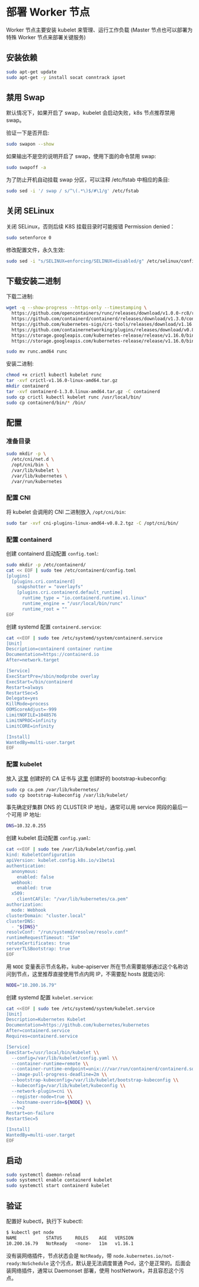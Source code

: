# 部署 Worker 节点

Worker 节点主要安装 kubelet 来管理、运行工作负载 (Master 节点也可以部署为特殊 Worker 节点来部署关键服务)

## 安装依赖

``` bash
sudo apt-get update
sudo apt-get -y install socat conntrack ipset
```

## 禁用 Swap

默认情况下，如果开启了 swap，kubelet 会启动失败，k8s 节点推荐禁用 swap。

验证一下是否开启:

``` bash
sudo swapon --show
```

如果输出不是空的说明开启了 swap，使用下面的命令禁用 swap:

``` bash
sudo swapoff -a
```

为了防止开机自动挂载 swap 分区，可以注释  /etc/fstab  中相应的条目:

``` bash
sudo sed -i '/ swap / s/^\(.*\)$/#\1/g' /etc/fstab
```

## 关闭 SELinux

关闭 SELinux，否则后续 K8S 挂载目录时可能报错  Permission denied：

``` bash
sudo setenforce 0
```

修改配置文件，永久生效:

``` bash
sudo sed -i "s/SELINUX=enforcing/SELINUX=disabled/g" /etc/selinux/config
```

## 下载安装二进制

下载二进制:

``` bash
wget -q --show-progress --https-only --timestamping \
  https://github.com/opencontainers/runc/releases/download/v1.0.0-rc8/runc.amd64 \
  https://github.com/containerd/containerd/releases/download/v1.3.0/containerd-1.3.0.linux-amd64.tar.gz \
  https://github.com/kubernetes-sigs/cri-tools/releases/download/v1.16.0/crictl-v1.16.0-linux-amd64.tar.gz \
  https://github.com/containernetworking/plugins/releases/download/v0.8.2/cni-plugins-linux-amd64-v0.8.2.tgz \
  https://storage.googleapis.com/kubernetes-release/release/v1.16.0/bin/linux/amd64/kubelet \
  https://storage.googleapis.com/kubernetes-release/release/v1.16.0/bin/linux/amd64/kubectl

sudo mv runc.amd64 runc
```

安装二进制:

``` bash
chmod +x crictl kubectl kubelet runc
tar -xvf crictl-v1.16.0-linux-amd64.tar.gz
mkdir containerd
tar -xvf containerd-1.3.0.linux-amd64.tar.gz -C containerd
sudo cp crictl kubectl kubelet runc /usr/local/bin/
sudo cp containerd/bin/* /bin/
```

## 配置

### 准备目录

``` bash
sudo mkdir -p \
  /etc/cni/net.d \
  /opt/cni/bin \
  /var/lib/kubelet \
  /var/lib/kubernetes \
  /var/run/kubernetes
```

### 配置 CNI

将 kubelet 会调用的 CNI 二进制放入 `/opt/cni/bin`:

``` bash
sudo tar -xvf cni-plugins-linux-amd64-v0.8.2.tgz -C /opt/cni/bin/
```

### 配置 containerd

创建 containerd 启动配置 `config.toml`:

``` bash
sudo mkdir -p /etc/containerd/
cat << EOF | sudo tee /etc/containerd/config.toml
[plugins]
  [plugins.cri.containerd]
    snapshotter = "overlayfs"
    [plugins.cri.containerd.default_runtime]
      runtime_type = "io.containerd.runtime.v1.linux"
      runtime_engine = "/usr/local/bin/runc"
      runtime_root = ""
EOF
```

创建 systemd 配置 `containerd.service`:

``` bash
cat <<EOF | sudo tee /etc/systemd/system/containerd.service
[Unit]
Description=containerd container runtime
Documentation=https://containerd.io
After=network.target

[Service]
ExecStartPre=/sbin/modprobe overlay
ExecStart=/bin/containerd
Restart=always
RestartSec=5
Delegate=yes
KillMode=process
OOMScoreAdjust=-999
LimitNOFILE=1048576
LimitNPROC=infinity
LimitCORE=infinity

[Install]
WantedBy=multi-user.target
EOF
```

### 配置 kubelet

放入 [这里](prepare.md#generate-ca-cert) 创建好的 CA 证书与 [这里](bootstrapping-master.md#create-bootstrap-kubeconfig) 创建好的 bootstrap-kubeconfig:

``` bash
sudo cp ca.pem /var/lib/kubernetes/
sudo cp bootstrap-kubeconfig /var/lib/kubelet/
```

事先确定好集群 DNS 的 CLUSTER IP 地址，通常可以用 service 网段的最后一个可用 IP 地址:

``` bash
DNS=10.32.0.255
```

创建 kubelet 启动配置 `config.yaml`:

``` bash
cat <<EOF | sudo tee /var/lib/kubelet/config.yaml
kind: KubeletConfiguration
apiVersion: kubelet.config.k8s.io/v1beta1
authentication:
  anonymous:
    enabled: false
  webhook:
    enabled: true
  x509:
    clientCAFile: "/var/lib/kubernetes/ca.pem"
authorization:
  mode: Webhook
clusterDomain: "cluster.local"
clusterDNS:
  - "${DNS}"
resolvConf: "/run/systemd/resolve/resolv.conf"
runtimeRequestTimeout: "15m"
rotateCertificates: true
serverTLSBootstrap: true
EOF
```

用 `NODE` 变量表示节点名称，kube-apiserver 所在节点需要能够通过这个名称访问到节点，这里推荐直接使用节点内网 IP，不需要配 hosts 就能访问:

``` bash
NODE="10.200.16.79"
```

创建 systemd 配置 `kubelet.service`:

``` bash
cat <<EOF | sudo tee /etc/systemd/system/kubelet.service
[Unit]
Description=Kubernetes Kubelet
Documentation=https://github.com/kubernetes/kubernetes
After=containerd.service
Requires=containerd.service

[Service]
ExecStart=/usr/local/bin/kubelet \\
  --config=/var/lib/kubelet/config.yaml \\
  --container-runtime=remote \\
  --container-runtime-endpoint=unix:///var/run/containerd/containerd.sock \\
  --image-pull-progress-deadline=2m \\
  --bootstrap-kubeconfig=/var/lib/kubelet/bootstrap-kubeconfig \\
  --kubeconfig=/var/lib/kubelet/kubeconfig \\
  --network-plugin=cni \\
  --register-node=true \\
  --hostname-override=${NODE} \\
  --v=2
Restart=on-failure
RestartSec=5

[Install]
WantedBy=multi-user.target
EOF
```

## 启动

``` bash
sudo systemctl daemon-reload
sudo systemctl enable containerd kubelet
sudo systemctl start containerd kubelet
```

## 验证

配置好 kubectl，执行下 kubectl:

``` bash
$ kubectl get node
NAME           STATUS     ROLES    AGE   VERSION
10.200.16.79   NotReady   <none>   11m   v1.16.1
```

没有装网络插件，节点状态会是 `NotReady`，带 `node.kubernetes.io/not-ready:NoSchedule` 这个污点，默认是无法调度普通 Pod，这个是正常的。后面会装网络插件，通常以 Daemonset 部署，使用 hostNetwork，并且容忍这个污点。
